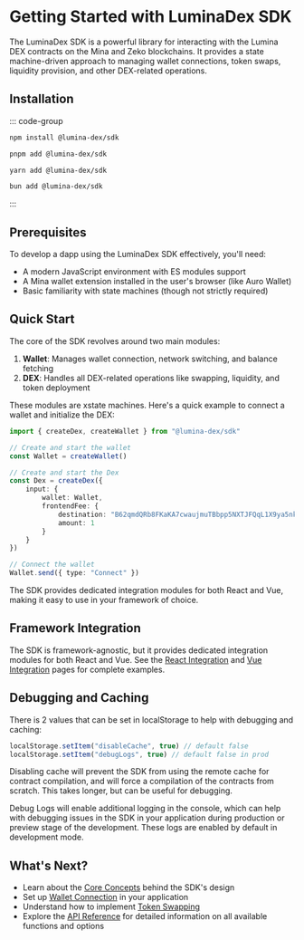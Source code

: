 # Getting Started with LuminaDex SDK

The LuminaDex SDK is a powerful library for interacting with the Lumina DEX contracts on the Mina and Zeko blockchains. It provides a state machine-driven approach to managing wallet connections, token swaps, liquidity provision, and other DEX-related operations.

## Installation

::: code-group

```bash [npm]
npm install @lumina-dex/sdk
```

```bash [pnpm]
pnpm add @lumina-dex/sdk
```

```bash [yarn]
yarn add @lumina-dex/sdk
```

```bash [bun]
bun add @lumina-dex/sdk
```

:::

## Prerequisites

To develop a dapp using the LuminaDex SDK effectively, you'll need:

- A modern JavaScript environment with ES modules support
- A Mina wallet extension installed in the user's browser (like Auro Wallet)
- Basic familiarity with state machines (though not strictly required)

## Quick Start

The core of the SDK revolves around two main modules:

1. **Wallet**: Manages wallet connection, network switching, and balance fetching
2. **DEX**: Handles all DEX-related operations like swapping, liquidity, and token deployment

These modules are xstate machines.
Here's a quick example to connect a wallet and initialize the DEX:

```ts
import { createDex, createWallet } from "@lumina-dex/sdk"

// Create and start the wallet
const Wallet = createWallet()

// Create and start the Dex
const Dex = createDex({
	input: {
		wallet: Wallet,
		frontendFee: {
			destination: "B62qmdQRb8FKaKA7cwaujmuTBbpp5NXTJFQqL1X9ya5nkvHSuWsiQ1H",
			amount: 1
		}
	}
})

// Connect the wallet
Wallet.send({ type: "Connect" })
```

The SDK provides dedicated integration modules for both React and Vue, making it easy to use in your framework of choice.

## Framework Integration

The SDK is framework-agnostic, but it provides dedicated integration modules for both React and Vue.
See the [React Integration](/guide/react-integration) and [Vue Integration](/guide/vue-integration) pages for complete examples.

## Debugging and Caching

There is 2 values that can be set in localStorage to help with debugging and caching:

```js
localStorage.setItem("disableCache", true) // default false
localStorage.setItem("debugLogs", true) // default false in prod
```

Disabling cache will prevent the SDK from using the remote cache for contract compilation, and will force a compilation of the contracts from scratch. This takes longer, but can be useful for debugging.

Debug Logs will enable additional logging in the console, which can help with debugging issues in the SDK in your application during production or preview stage of the development. These logs are enabled by default in development mode.

## What's Next?

- Learn about the [Core Concepts](/guide/core-concepts) behind the SDK's design
- Set up [Wallet Connection](/guide/wallet-connection) in your application
- Understand how to implement [Token Swapping](/guide/swapping-tokens)
- Explore the [API Reference](/api/overview) for detailed information on all available functions and options

